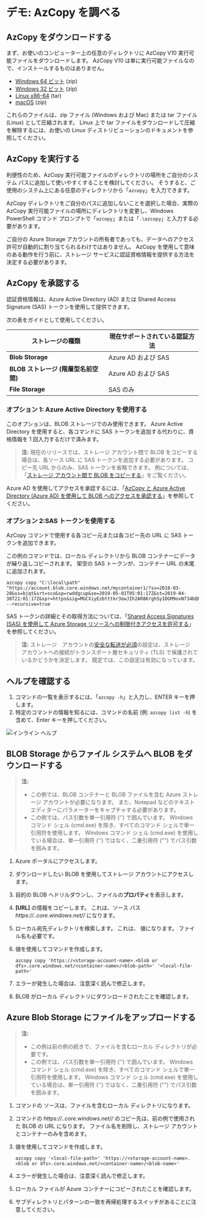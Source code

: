 # <a name="demonstration-explore-azcopy"></a>デモ: AzCopy を調べる

## <a name="download-azcopy"></a>AzCopy をダウンロードする

まず、お使いのコンピューター上の任意のディレクトリに AzCopy V10 実行可能ファイルをダウンロードします。 AzCopy V10 は単に実行可能ファイルなので、インストールするものはありません。

- [Windows 64 ビット](https://aka.ms/downloadazcopy-v10-windows) (zip)
- [Windows 32 ビット](https://aka.ms/downloadazcopy-v10-windows-32bit) (zip)
- [Linux x86-64](https://aka.ms/downloadazcopy-v10-linux) (tar)
- [macOS](https://aka.ms/downloadazcopy-v10-mac) (zip)

これらのファイルは、zip ファイル (Windows および Mac) または tar ファイル (Linux) として圧縮されます。 Linux 上で tar ファイルをダウンロードして圧縮を解除するには、お使いの Linux ディストリビューションのドキュメントを参照してください。

## <a name="run-azcopy"></a>AzCopy を実行する

利便性のため、AzCopy 実行可能ファイルのディレクトリの場所をご自分のシステム パスに追加して使いやすくすることを検討してください。 そうすると、ご使用のシステム上にある任意のディレクトリから「`azcopy`」を入力できます。

AzCopy ディレクトリをご自分のパスに追加しないことを選択した場合、実際の AzCopy 実行可能ファイルの場所にディレクトリを変更し、Windows PowerShell コマンド プロンプトで「`azcopy`」または「`.\azcopy`」と入力する必要があります。

ご自分の Azure Storage アカウントの所有者であっても、データへのアクセス許可が自動的に割り当てられるわけではありません。 AzCopy を使用して意味のある動作を行う前に、ストレージ サービスに認証資格情報を提供する方法を決定する必要があります。 

## <a name="authorize-azcopy"></a>AzCopy を承認する

認証資格情報は、Azure Active Directory (AD) または Shared Access Signature (SAS) トークンを使用して提供できます。

次の表をガイドとして使用してください。

| ストレージの種類 | 現在サポートされている認証方法 |
|--|--|
|**Blob Storage** | Azure AD および SAS |
|**BLOB ストレージ (階層型名前空間)** | Azure AD および SAS |
|**File Storage** | SAS のみ |

### <a name="option-1-use-azure-active-directory"></a>オプション 1: Azure Active Directory を使用する

このオプションは、BLOB ストレージでのみ使用できます。 Azure Active Directory を使用すると、各コマンドに SAS トークンを追加する代わりに、資格情報を 1 回入力するだけで済みます。  

> **注:**  現在のリリースでは、ストレージ アカウント間で BLOB をコピーする場合は、各ソース URL に SAS トークンを追加する必要があります。 コピー先 URL からのみ、SAS トークンを省略できます。 例については、「[ストレージ アカウント間で BLOB をコピーする](https://docs.microsoft.com/azure/storage/common/storage-use-azcopy-v10#transfer-data)」をご覧ください。

Azure AD を使用してアクセスを承認するには、「[AzCopy と Azure Active Directory (Azure AD) を使用して BLOB へのアクセスを承認する](https://docs.microsoft.com/azure/storage/common/storage-use-azcopy-authorize-azure-active-directory)」を参照してください。

### <a name="option-2-use-a-sas-token"></a>オプション 2:SAS トークンを使用する

AzCopy コマンドで使用する各コピー元または各コピー先の URL に SAS トークンを追加できます。

この例のコマンドでは、ローカル ディレクトリから BLOB コンテナーにデータが繰り返しコピーされます。 架空の SAS トークンが、コンテナー URL の末尾に追加されます。

```azcopy
azcopy copy "C:\local\path" "https://account.blob.core.windows.net/mycontainer1/?sv=2018-03-28&ss=bjqt&srt=sco&sp=rwddgcup&se=2019-05-01T05:01:17Z&st=2019-04-30T21:01:17Z&spr=https&sig=MGCXiyEzbtttkr3ewJIh2AR8KrghSy1DGM9ovN734bQF4%3D" --recursive=true
```

SAS トークンの詳細とその取得方法については、「[Shared Access Signatures (SAS) を使用して Azure Storage リソースへの制限付きアクセスを許可する](https://docs.microsoft.com/azure/storage/common/storage-sas-overview)」を参照してください。

> **注:**  ストレージ　アカウントの[安全な転送が必須](storage-require-secure-transfer.md)の設定は、ストレージ　アカウントへの接続がトランスポート層セキュリティ (TLS) で保護されているかどうかを決定します。 既定では、この設定は有効になっています。   

## <a name="explore-the-help"></a>ヘルプを確認する

1. コマンドの一覧を表示するには、「`azcopy -h`」と入力し、ENTER キーを押します。
2. 特定のコマンドの情報を知るには、コマンドの名前 (例: `azcopy list -h`) を含めて、Enter キーを押してください。

![インライン ヘルプ](Images/azcopy-inline-help.png)

## <a name="download-a-blob-from-blob-storage-to-the-file-system"></a>BLOB Storage からファイル システムへ BLOB をダウンロードする

>**注:**
>- この例では、BLOB コンテナーと BLOB ファイルを含む Azure ストレージ アカウントが必要になります。 また、Notepad などのテキスト エディターにパラメーターをキャプチャする必要があります。
>- この例では、パス引数を単一引用符 ('') で囲んでいます。 Windows コマンド シェル (cmd.exe) を除き、すべてのコマンド シェルで単一引用符を使用します。 Windows コマンド シェル (cmd.exe) を使用している場合は、単一引用符 ('') ではなく、二重引用符 ("") でパス引数を囲みます。

1. Azure ポータルにアクセスします。
2. ダウンロードしたい BLOB を使用してストレージ アカウントにアクセスします。
3. 目的の BLOB へドリルダウンし、ファイルの**プロパティ**を表示します。
4. **[URL]** の情報をコピーします。 これは、ソース パス *https://<storage-account-name>.<blob or dfs>.core.windows.net/<container-name>/<blob-path>* になります。
5. ローカル宛先ディレクトリを検索します。 これは、 *<local-file-path>* 値になります。 ファイル名も必要です。
6. 値を使用してコマンドを作成します。

    ```
    azcopy copy 'https://<storage-account-name>.<blob or dfs>.core.windows.net/<container-name>/<blob-path>' '<local-file-path>'
    ```
    
7. エラーが発生した場合は、注意深く読んで修正します。
8. BLOB がローカル ディレクトリにダウンロードされたことを確認します。 

## <a name="upload-files-to-azure-blob-storage"></a>Azure Blob Storage にファイルをアップロードする

>**注:**
>- この例は前の例の続きで、ファイルを含むローカル ディレクトリが必要です。
>- この例では、パス引数を単一引用符 ('') で囲んでいます。 Windows コマンド シェル (cmd.exe) を除き、すべてのコマンド シェルで単一引用符を使用します。 Windows コマンド シェル (cmd.exe) を使用している場合は、単一引用符 ('') ではなく、二重引用符 ("") でパス引数を囲みます。

1. コマンドの *<local-file-path>* ソースは、ファイルを含むローカル ディレクトリになります。 
2. コマンドの *https://<storage-account-name>.<blob or dfs>.core.windows.net/<container-name>/<blob-name>* のコピー先は、前の例で使用された BLOB の URL になります。 ファイル名を削除し、ストレージ アカウントとコンテナーのみを含めます。 
3. 値を使用してコマンドを作成します。

    ```
    azcopy copy '<local-file-path>' 'https://<storage-account-name>.<blob or dfs>.core.windows.net/<container-name>/<blob-name>'
    ```

5. エラーが発生した場合は、注意深く読んで修正します。
6. ローカル ファイルが Azure コンテナーにコピーされたことを確認します。 
7. サブディレクトリとパターンの一致を再帰処理するスイッチがあることに注意してください。
